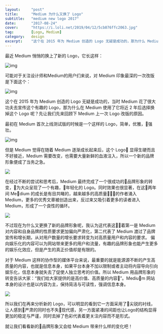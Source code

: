 ```yaml
---
layout:     "post"
title:      "Medium 为什么又换了 Logo"
subtitle:   "medium new logo 2017"
date:       "2017-08-24"
cover:      "https://i.loli.net/2019/04/12/5cb076ffc2063.jpg"
tag:        [Logo, Medium]
category:   design
excerpt:    "这个在 2015 年为 Medium 创造的 Logo 无疑是成功的，那为什么 Medium 将近2年后选择换掉它呢？让我们先来回顾下 Medium 上一次 Logo 改版的原因..."
---
```


最近 Medium 悄悄的换上了新的 Logo，它长这样：

![img](https://i.loli.net/2018/07/10/5b441ace20b03.jpg)

可能对于关注设计师和Medium的用户们来说，对 Medium 印象最深的一次改版是下面这个：

![img](https://i.loli.net/2018/07/10/5b441ace20b03.jpg)

这个在 2015 年为 Medium 创造的 Logo 无疑是成功的，当时 Medium 花了很大功夫去宣传这个有趣的 Logo，那为什么在 Medium 使用了它将近 2 年后选择换掉这个 Logo 呢？先让我们先来回顾下 Medium 上一次 Logo 改版的原因。

最初在 Medium 首次上线测试版的时候是一个这样的 Logo，简单，优雅，强壮。

![img](https://i.loli.net/2018/07/10/5b441aef571a6.jpg)

但是 Medium 觉得在随着 Medium 逐渐成长起来后，这个 Logo 显得生硬而且不好接近，Medium 需要改变，也需要大量新鲜的血液注入，所以一个新的品牌形象便成了当务之急。

![](https://i.loli.net/2018/07/10/5b441af83f0ff.jpg)

在经过不断的尝试和思考后，Medium 最终完成了一个很成功的品牌形象的转变，为大众呈现了一个有趣，年轻化的 Logo。同时效果也很显著，在这两年间 Medium 的成长是有目共睹的，越来越多的高质量的作者涌入 Medium，更多的优秀文章被创造出来，反过来又吸引着更多的读者进入 Medium，形成了一个良性的循环。

![](https://i.loli.net/2018/07/10/5b441b0059f16.jpg)

不过现在为什么又更换了新的品牌形象呢，我认为这代表这着第一是 Medium 对内容和自身品牌的性质要求更加偏向严肃化，第二代表了 Medium 渡过了品牌宣传和增长期，从对用户数量的增长要求转变为对高质量用户和内容的要求。
偏向娱乐化的内容可以为网站带来更多的用户和流量，有趣的品牌形象也能产生更多的娱乐化效应，但是产生的真正价值却是有限的。

对于 Medium 这样的协作型的媒体平台来说，最重要的就是能源源不断的产生高质量的内容，也就是信息本身，如果平台本身不加以限制或者主动将内容导向引向娱乐化，信息本身就失去了促使人独立思考的价值。所以 Medium 用品牌形象的转变告诉大家：“我们给大家提供的是高价值、高质量的内容”。Medium 网站本身的设计也是以内容为主，保持简洁与可读性，强调信息本身。

![](https://i.loli.net/2018/07/10/5b441b075687b.jpg)

所以我们在再来分析新的 Logo，可以明显的看到它一方面采用了尖锐的衬线，让人感到严肃的同时也不失现代感，另一方面紧凑的间距也让Logo的结构显得更加的稳定与严谨，同时去掉了色彩代表着更关注内容而不是形式。

就让我们看看新的品牌形象又会给 Medium 带来什么样的变化吧！
